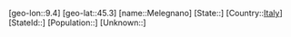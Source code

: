 ﻿---
location: [45.3,9.4]
type: City
tags:
- geo/City


SpocWebEntityId: 32392
isDeleted: false
confidential: public

---
[geo-lon::9.4]
[geo-lat::45.3]
[name::Melegnano]
[State::]
[Country::[Italy](geo/Continent/Europe/Italy.md)]
[StateId::]
[Population::]
[Unknown::]

